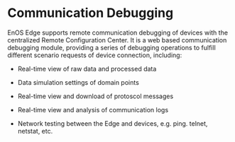 # Communication Debugging

EnOS Edge supports remote communication debugging of devices with the centralized Remote Configuration Center. It is a web based communication debugging module, providing a series of debugging operations to fulfill different scenario requests of device connection, including:

- Real-time view of raw data and processed data

- Data simulation settings of domain points

- Real-time view and download of protoscol messages

- Real-time view and analysis of communication logs

- Network testing between the Edge and devices, e.g. ping. telnet, netstat, etc.
